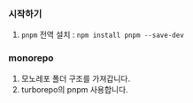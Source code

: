 ### 시작하기

1. `pnpm` 전역 설치 : `npm install pnpm --save-dev`

### monorepo

1. 모노레포 폴더 구조를 가져갑니다.
2. turborepo의 pnpm 사용합니다.
